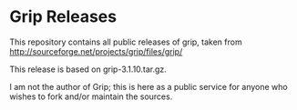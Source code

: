 # Grip Releases

This repository contains all public releases of grip, taken from
<http://sourceforge.net/projects/grip/files/grip/>

This release is based on grip-3.1.10.tar.gz.

I am not the author of Grip; this is here as a public service for
anyone who wishes to fork and/or maintain the sources.

